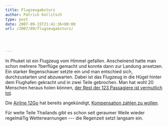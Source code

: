 ```yaml
---
title: Flugzeugabsturz
author: Patrick Kollitsch
type: post
date: 2007-09-15T21:41:36+00:00
url: /2007/09/flugzeugabsturz/




---
```

In Phuket ist ein Flugzeug vom Himmel gefallen. Anscheinend hatte man schon mehrere ?berflüge gemacht und konnte dann zur Landung ansetzen. Ein starker Regenschauer setzte ein und man entschied sich, durchzustarten und abzuwarten. Dabei ist das Flugzeug in die Hügel hinter dem Flughafen gekracht und in zwei Teile gebrochen. Man hat wohl 20 Menschen heraus holen können, [der Rest der 123 Passagiere ist vermutlich tot][1].

Die [Airline 12Go][2] hat bereits angekündigt, [Kompensation zahlen zu wollen][3]. 

Für weite Teile Thailands gibt es schon seit geraumer Weile wieder regelmä?ig Wetterwarnungen --- die Regenzeit setzt langsam ein.

 [1]: http://www.nationmultimedia.com/2007/09/16/headlines/headlines_30049141.php
 [2]: http://www.fly12go.com/
 [3]: http://www.nationmultimedia.com/2007/09/16/headlines/headlines_30049145.php